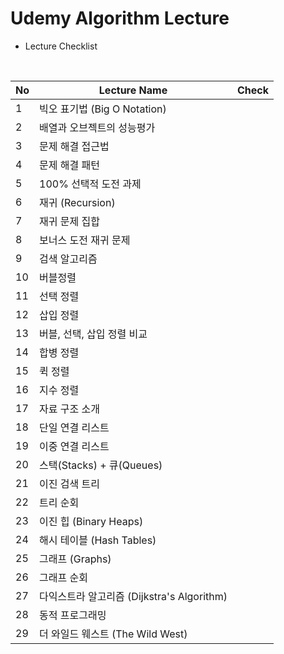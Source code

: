 # Udemy Algorithm Lecture


* Lecture Checklist

<!-- :heavy_check_mark -->

<br/>

No  | Lecture Name | Check
-- | ------- | -----
1 | 빅오 표기법 (Big O Notation) | 
2 | 배열과 오브젝트의 성능평가 | 
3 | 문제 해결 접근법 | 
4 | 문제 해결 패턴 | 
5 | 100% 선택적 도전 과제 | 
6 | 재귀 (Recursion) | 
7 | 재귀 문제 집합 | 
8 | 보너스 도전 재귀 문제 | 
9 | 검색 알고리즘 | 
10 | 버블정렬 | 
11 | 선택 정렬 | 
12 | 삽입 정렬 | 
13 | 버블, 선택, 삽입 정렬 비교 | 
14 | 합병 정렬 | 
15 | 퀵 정렬 | 
16 | 지수 정렬 | 
17 | 자료 구조 소개 | 
18 | 단일 연결 리스트 | 
19 | 이중 연결 리스트 | 
20 | 스택(Stacks) + 큐(Queues) | 
21 | 이진 검색 트리 | 
22 | 트리 순회 | 
23 | 이진 힙 (Binary Heaps) | 
24 | 해시 테이블 (Hash Tables) | 
25 | 그래프 (Graphs) | 
26 | 그래프 순회 | 
27 | 다익스트라 알고리즘 (Dijkstra's Algorithm) | 
28 | 동적 프로그래밍 | 
29 | 더 와일드 웨스트 (The Wild West) | 